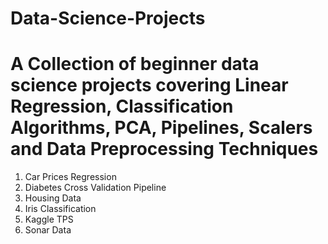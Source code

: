 # Data-Science-Projects

# A Collection of beginner data science projects covering Linear Regression, Classification Algorithms, PCA, Pipelines, Scalers and Data Preprocessing Techniques

1. Car Prices Regression
2. Diabetes Cross Validation Pipeline
3. Housing Data
4. Iris Classification
5. Kaggle TPS
6. Sonar Data
